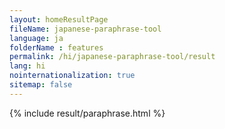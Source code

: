 ```yaml
---
layout: homeResultPage
fileName: japanese-paraphrase-tool
language: ja
folderName : features
permalink: /hi/japanese-paraphrase-tool/result
lang: hi
nointernationalization: true
sitemap: false
---
```

{% include result/paraphrase.html %}

<script src="/js/result/paraprashing.js" data-foldername="{{page.folderName}}" data-lang="{{page.lang}}"></script>